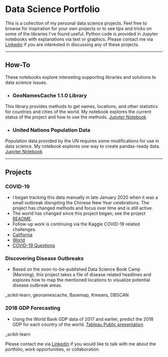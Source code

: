 # Data Science Portfolio

This is a collection of my personal data science projects. Feel free to browse for inspiration for your own projects or to see tips and tricks on some of the libraries I've found useful. Python code is provided in Jupyter notebooks with explanations via text or graphics.
Please contact me via [Linkedin](https://www.linkedin.com/in/jshaffer94247) if you are interested in discussing any of these projects.

---

## How-To

These notebooks explore interesting supporting libraries and solutions to data science issues.

 - ### GeoNamesCache 1.1.0 Library

 This library provides methods to get names, locations, and other statistics for countries and cities of the world. My notebook explores the current status of the project and how to use the methods. [Jupyter Notebook](how-to/explore_geonamescache.ipynb)


 - ### United Nations Population Data

 Population data provided by the UN requires some modifications for use in data science. My notebook explores one way to create pandas-ready data. [Jupyter Notebook](how-to/explore_UN_population_data.ipynb)

---

## Projects

### COVID-19 
* I began tracking this data manually in late January 2020 when it was a small outbreak disrupting the Chinese New Year celebrations. The project has changed methods and focus over time and  is still active. 
* The world has changed since this project began; see the project [README](projects/covid-19/README.md).
* Follow-up work is continuing via the Kaggle COVID-19 related challenges. 
 * [California](https://www.kaggle.com/c/covid19-local-us-ca-forecasting-week-1)
 * [World](https://www.kaggle.com/c/covid19-global-forecasting-week-2) 
 * [COVID-19 Questions](https://www.kaggle.com/allen-institute-for-ai/CORD-19-research-challenge/tasks)

### Discovering Disease Outbreaks
 * Based on the soon-to-be-published Data Science Book Camp (Manning), this project takes a file of disease related headlines and explores how to map the mentioned locations to visualize potential disease outbreak areas.

  _scikit-learn, geonamescache, Basemap, Kmeans, DBSCAN

### 2018 GDP Forecasting
 * Using the World Bank GDP data of 2017 and earlier, predict the 2018 GDP for each country of the world.
[Tableau Public presentation](https://public.tableau.com/profile/js942#!/vizhome/EconomicOutlook-2018GDPPredictions/MainBoard)

  _scikit-learn
 
Please contact me via [Linkedin](https://www.linkedin.com/in/jshaffer94247) if you would like to talk with me about the portfolio, work opportunities, or collaboration.